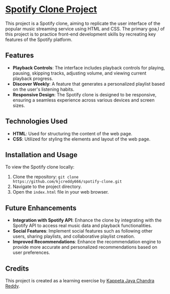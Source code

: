 # [Spotify Clone Project](https://kjcreddy666.github.io/spotify)

This project is a Spotify clone, aiming to replicate the user interface of the popular music streaming service using HTML and CSS. The primary goa,l of this project is to practice front-end development skills by recreating key features of the Spotify platform.

## Features

- **Playback Controls**: The interface includes playback controls for playing, pausing, skipping tracks, adjusting volume, and viewing current playback progress.
- **Discover Weekly**: A feature that generates a personalized playlist based on the user's listening habits.
- **Responsive Design**: The Spotify clone is designed to be responsive, ensuring a seamless experience across various devices and screen sizes.

## Technologies Used

- **HTML**: Used for structuring the content of the web page.
- **CSS**: Utilized for styling the elements and layout of the web page.

## Installation and Usage

To view the Spotify clone locally:

1. Clone the repository: `git clone https://github.com/kjcreddy666/spotify-clone.git`
2. Navigate to the project directory.
3. Open the `index.html` file in your web browser.

## Future Enhancements

- **Integration with Spotify API**: Enhance the clone by integrating with the Spotify API to access real music data and playback functionalities.
- **Social Features**: Implement social features such as following other users, sharing playlists, and collaborative playlist creation.
- **Improved Recommendations**: Enhance the recommendation engine to provide more accurate and personalized recommendations based on user preferences.

## Credits

This project is created as a learning exercise by [Kappeta Jaya Chandra Reddy](https://github.com/kjcreddy666).
